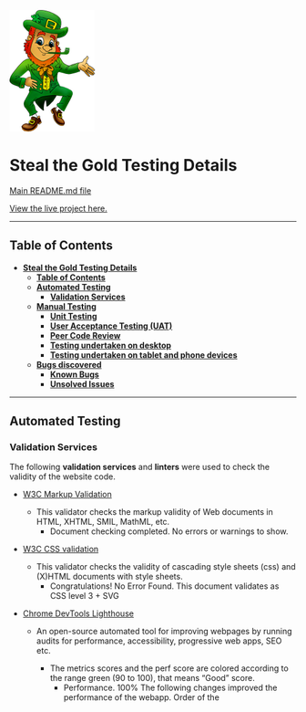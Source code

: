 ![Steal the Gold](assets/images/leprechaun.png)

# **Steal the Gold Testing Details** #


[Main README.md file](https://github.com/NicolaLampis/hackathon_ci/blob/master/README.md)

[View the live project here.](https://nicolalampis.github.io/hackathon_ci/)

---

## **Table of Contents** ##

- [**Steal the Gold Testing Details**](#steal-the-gold-testing-details)
  - [**Table of Contents**](#table-of-contents)
  - [**Automated Testing**](#automated-testing)
    - [**Validation Services**](#validation-services)
  - [**Manual Testing**](#manual-testing)
    - [**Unit Testing**](#unit-testing)
    - [**User Acceptance Testing (UAT)**](#user-acceptance-testing-uat)
    - [**Peer Code Review**](#peer-code-review)
    - [**Testing undertaken on desktop**](#testing-undertaken-on-desktop)
    - [**Testing undertaken on tablet and phone devices**](#testing-undertaken-on-tablet-and-phone-devices)
  - [**Bugs discovered**](#bugs-discovered)
      - [**Known Bugs**](#known-bugs)
      - [**Unsolved Issues**](#unsolved-issues)


---
## **Automated Testing** ##

### **Validation Services** ###

The following **validation services** and **linters** were used to check the validity of the website code.


- [W3C Markup Validation](https://validator.w3.org/) 
  - This validator checks the markup validity of Web documents in HTML, XHTML, SMIL, MathML, etc.
    - Document checking completed. No errors or warnings to show.

- [W3C CSS validation](https://jigsaw.w3.org/css-validator/)
  - This validator checks the validity of cascading style sheets (css) and (X)HTML documents with style sheets.
    - Congratulations! No Error Found. This document validates as CSS level 3 + SVG

- [Chrome DevTools Lighthouse](https://developers.google.com/web/tools/lighthouse)
  - An open-source automated tool for improving webpages by running audits for performance, accessibility, progressive web apps, SEO etc.
    - The metrics scores and the perf score are colored according to the range green (90 to 100), that means “Good” score.
        - Performance. 100%
            The following changes improved the performance of the webapp.
            Order of the <script> : jQuery, bootstrap, script.js
            Resize the images improving the loading speed.
        - Accessibility. 98%
            Flags, provide links with descriptive text.
        - SEO. 100%
            Add a media description provide a brief summary of a web page and help the search engine.
        - Best Practice 100%

  - **Desktop Performance Report**
    
    [Google Lighthouse - First Report Desktop](assets/images/s-one.png)
    
    ![Google Lighthouse - Improvement on Desktop](assets/images/s-two.png)

  - **Mobile Performance Report**

    ![Google Lighthouse - Mobile](assets/images/s-mobile.png)


- [JSHint (version 2.12.0)](https://jshint.com/)
  - JSHint is a community-driven tool that detects errors and potential problems in JavaScript code.
  - The following option were selected to prevent  errors and warning being returned owing to the strict nature of the checking:

    ![JSLint Options](assets/img/testing-jshint-options.png)

  - clock.js and alarm.js testing using JSHint passed the linter test successfully with the following selected additional option:
    - New JavaScript features (ES6)
      - This was selected as both scripts use ECMAScript 6 features such as `const`


  - **style.js results**
  
    ![JSLint Options](assets/img/testing-jshint-results-alarm.png)


---


## **Manual Testing** ##

### **Unit Testing** ###
[Unit Testing document](testing/unit-test-plan.pdf) containing:
- Unit Test scope,
- The test cases,
- The pass / fail record for each test case.


### **User Acceptance Testing (UAT)** ###
[UAT document](testing/uat-test-plan.pdf) containing:
- UAT approach (scope, assumptions and constraints, team roles and responsibilities etc.), 
- Identified risks, 
- The test cases,
- The pass / fail record for each test case.


### **Peer Code Review** ###
The deployed website link was subjected to peer code review and testing:
- Team-18 project team members

### **Testing undertaken on desktop** ###

- Hardware:
    - Macbook Pro Laptop 17" (2009)
    - Dell 5590 Laptop
- Tested Operating Systems:
    - Windows 10
    - OSX 10.11 
- Tested Browsers:
    - Windows 10:
        - Chrome
        - Firefox
        - Edge 
    - OSX 10.11
        - Chrome
        - Firefox
        - Safari

### **Testing undertaken on tablet and phone devices** ###

- Hardware:
    - iPad Pro 12.9"
    - iPad Pro 10.5"
    - iPhone XS Max
- Tested Operating Systems:
    - iOS 14.4
    - iPadOS 14.4
- Tested Browsers:
    - iOS / iPadOS
        - Chrome
        - Firefox
        - Edge
        - Safari

---


## **Bugs discovered** ##

The issue log is managed on the [GitHub Project Issues section](https://github.com/NicolaLampis/hackathon_ci/issues) using the standard GitHub [bug\_report.md template](https://github.com/NicolaLampis/hackathon_ci/blob/master/.github/ISSUE_TEMPLATE/bug_report.md)


#### **Known Bugs** ####

[Issue #xx:](<issue-URL>)
- **Bug Report Title**
  - .

[Issue #xx:](<issue-URL>)
- **Bug Report Title**
  - .

#### **Unsolved Issues** ####

[Issue #xx:](<issue-URL>)
- **Bug Report Title**
  - .
